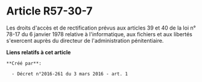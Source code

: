 # Article R57-30-7

Les droits d'accès et de rectification prévus aux articles 39 et 40 de la loi n° 78-17 du 6 janvier 1978 relative à
l'informatique, aux fichiers et aux libertés s'exercent auprès du directeur de l'administration pénitentiaire.

**Liens relatifs à cet article**

	**Créé par**:

	  - Décret n°2016-261 du 3 mars 2016 - art. 1
